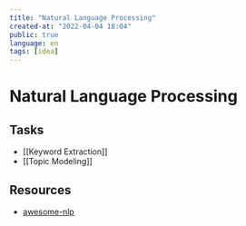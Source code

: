 ```yaml
---
title: "Natural Language Processing"
created-at: "2022-04-04 18:04"
public: true
language: en
tags: [idea]
---
```


# Natural Language Processing
## Tasks
- [[Keyword Extraction]]
- [[Topic Modeling]]
## Resources
- [awesome-nlp](https://github.com/keon/awesome-nlp)
	